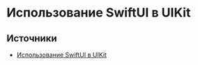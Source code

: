 # Использование SwiftUI в UIKit

## Источники
- [Использование SwiftUI в UIKit](https://medium.com/nuances-of-programming/использование-swiftui-в-uikit-b9a3fc29be41)
